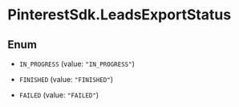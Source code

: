 # PinterestSdk.LeadsExportStatus

## Enum


* `IN_PROGRESS` (value: `"IN_PROGRESS"`)

* `FINISHED` (value: `"FINISHED"`)

* `FAILED` (value: `"FAILED"`)


